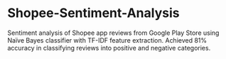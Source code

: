 # Shopee-Sentiment-Analysis
Sentiment analysis of Shopee app reviews from Google Play Store using Naïve Bayes classifier with TF-IDF feature extraction. Achieved 81% accuracy in classifying reviews into positive and negative categories.
